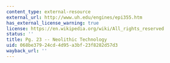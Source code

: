 ```yaml
---
content_type: external-resource
external_url: http://www.uh.edu/engines/epi355.htm
has_external_license_warning: true
license: https://en.wikipedia.org/wiki/All_rights_reserved
status: ''
title: Pg. 23 -- Neolithic Technology
uid: 068be379-24cd-4d95-a3bf-23f8282d57d3
wayback_url: ''
---
```

